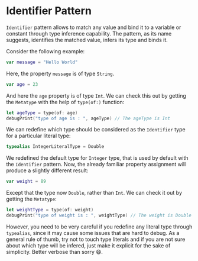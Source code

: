 # Identifier Pattern
`Identifier` pattern allows to match any value and bind it to a variable or constant through type inference capability. The pattern, as its name suggests, identifies the matched value, infers its type and binds it. 

Consider the following example:

```swift
var message = "Hello World"
```
Here, the property `message` is of type `String`.

```swift
var age = 23
```

And here the `age` property is of type `Int`. We can check this out by getting the `Metatype` with the help of `type(of:)` function:

```swift
let ageType = type(of: age)
debugPrint("type of age is : ", ageType) // The ageType is Int
```

We can redefine which type should be considered as the `Identifier` type for a particular literal type:

```swift
typealias IntegerLiteralType = Double
```

We redefined the default type for `Integer` type, that is used by default with the `Identifier` pattern. Now, the already familiar property assignment will produce a slightly different result:

```swift
var weight = 89
``` 

Except that the type now `Double`, rather than `Int`. We can check it out by getting the `Metatype`:

```swift
let weightType = type(of: weight)
debugPrint("type of weight is : ", weightType) // The weight is Double
```

However, you need to be very careful if you redefine any literal type through `typealias`, since it may cause some issues that are hard to debug. As a general rule of thumb, try not to touch type literals and if you are not sure about which type will be infered, just make it explicit for the sake of simplicity. Better verbose than sorry 😄.